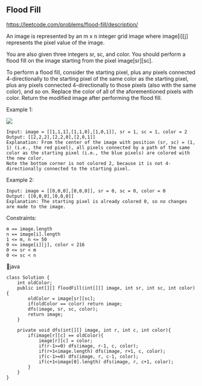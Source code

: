 ## Flood Fill
https://leetcode.com/problems/flood-fill/description/

An image is represented by an m x n integer grid image where image[i][j] represents the pixel value of the image.  

You are also given three integers sr, sc, and color. You should perform a flood fill on the image starting from the pixel image[sr][sc].  

To perform a flood fill, consider the starting pixel, plus any pixels connected 4-directionally to the starting pixel of the same color as the starting pixel, plus any pixels connected 4-directionally to those pixels (also with the same color), and so on. Replace the color of all of the aforementioned pixels with color.
Return the modified image after performing the flood fill.

 

Example 1:

![](https://assets.leetcode.com/uploads/2021/06/01/flood1-grid.jpg)

    Input: image = [[1,1,1],[1,1,0],[1,0,1]], sr = 1, sc = 1, color = 2
    Output: [[2,2,2],[2,2,0],[2,0,1]]
    Explanation: From the center of the image with position (sr, sc) = (1, 1) (i.e., the red pixel), all pixels connected by a path of the same color as the starting pixel (i.e., the blue pixels) are colored with the new color.
    Note the bottom corner is not colored 2, because it is not 4-directionally connected to the starting pixel.

Example 2:

    Input: image = [[0,0,0],[0,0,0]], sr = 0, sc = 0, color = 0
    Output: [[0,0,0],[0,0,0]]
    Explanation: The starting pixel is already colored 0, so no changes are made to the image.

 

Constraints:

    m == image.length
    n == image[i].length
    1 <= m, n <= 50
    0 <= image[i][j], color < 216
    0 <= sr < m
    0 <= sc < n




  
  
   🐇java
   
    class Solution {
        int oldColor;
        public int[][] floodFill(int[][] image, int sr, int sc, int color) {
            oldColor = image[sr][sc];
            if(oldColor == color) return image;
            dfs(image, sr, sc, color);
            return image;
        }
        
        private void dfs(int[][] image, int r, int c, int color){
            if(image[r][c] == oldColor){
                image[r][c] = color;
                if(r-1>=0) dfs(image, r-1, c, color);
                if(r+1<image.length) dfs(image, r+1, c, color);
                if(c-1>=0) dfs(image, r, c-1, color);
                if(c+1<image[0].length) dfs(image, r, c+1, color);
            }
        }
    }
